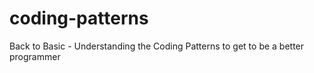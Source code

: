 # coding-patterns


Back to Basic - Understanding the Coding Patterns to get to be a better programmer 

